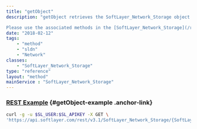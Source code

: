 ```yaml
---
title: "getObject"
description: "getObject retrieves the SoftLayer_Network_Storage object whose ID corresponds to the ID number of the init parameter passed to the SoftLayer_Network_Storage service. 

Please use the associated methods in the [SoftLayer_Network_Storage](/reference/datatypes/SoftLayer_Network_Storage) service to retrieve a Storage account's id. "
date: "2018-02-12"
tags:
    - "method"
    - "sldn"
    - "Network"
classes:
    - "SoftLayer_Network_Storage"
type: "reference"
layout: "method"
mainService : "SoftLayer_Network_Storage"
---
```


### [REST Example](#getObject-example) <a href="/article/rest/"><i class="fas fa-question"></i></a> {#getObject-example .anchor-link} 
```bash
curl -g -u $SL_USER:$SL_APIKEY -X GET \
'https://api.softlayer.com/rest/v3.1/SoftLayer_Network_Storage/{SoftLayer_Network_StorageID}/getObject'
```
